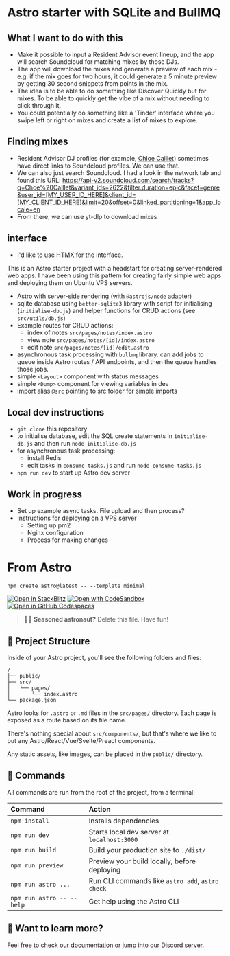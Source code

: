 # Astro starter with SQLite and BullMQ

## What I want to do with this

- Make it possible to input a Resident Advisor event lineup, and the app will search Soundcloud for matching mixes by those DJs.
- The app will download the mixes and generate a preview of each mix - e.g. if the mix goes for two hours, it could generate a 5 minute preview by getting 30 second snippets from points in the mix.
- The idea is to be able to do something like Discover Quickly but for mixes. To be able to quickly get the vibe of a mix without needing to click through it.
- You could potentially do something like a 'Tinder' interface where you swipe left or right on mixes and create a list of mixes to explore.

## Finding mixes

- Resident Advisor DJ profiles (for example, [Chloe Caillet](https://ra.co/dj/chloecaillet)) sometimes have direct links to Soundcloud profiles. We can use that.
- We can also just search Soundcloud. I had a look in the network tab and found this URL: https://api-v2.soundcloud.com/search/tracks?q=Choe%20Caillet&variant_ids=2622&filter.duration=epic&facet=genre&user_id=[MY_USER_ID_HERE]&client_id=[MY_CLIENT_ID_HERE]&limit=20&offset=0&linked_partitioning=1&app_locale=en
- From there, we can use yt-dlp to download mixes

## interface

- I'd like to use HTMX for the interface.

This is an Astro starter project with a headstart for creating server-rendered web apps. I have been using this pattern for creating fairly simple web apps and deploying them on Ubuntu VPS servers.

- Astro with server-side rendering (with `@astrojs/node` adapter)
- sqlite database using `better-sqlite3` library with script for initialising (`initialise-db.js`) and helper functions for CRUD actions (see `src/utils/db.js`)
- Example routes for CRUD actions:
  - index of notes `src/pages/notes/index.astro`
  - view note `src/pages/notes/[id]/index.astro`
  - edit note `src/pages/notes/[id]/edit.astro`
- asynchronous task processing with `bullmq` library. can add jobs to queue inside Astro routes / API endpoints, and then the queue handles those jobs.
- simple `<Layout>` component with status messages
- simple `<Dump>` component for viewing variables in dev
- import alias `@src` pointing to src folder for simple imports

## Local dev instructions

- `git clone` this repository
- to initialise database, edit the SQL create statements in `initialise-db.js` and then run `node initialise-db.js`
- for asynchronous task processing:
  - install Redis
  - edit tasks in `consume-tasks.js` and run `node consume-tasks.js`
- `npm run dev` to start up Astro dev server

## Work in progress

- Set up example async tasks. File upload and then process?
- Instructions for deploying on a VPS server
  - Setting up pm2
  - Nginx configuration
  - Process for making changes

# From Astro

```
npm create astro@latest -- --template minimal
```

[![Open in StackBlitz](https://developer.stackblitz.com/img/open_in_stackblitz.svg)](https://stackblitz.com/github/withastro/astro/tree/latest/examples/minimal)
[![Open with CodeSandbox](https://assets.codesandbox.io/github/button-edit-lime.svg)](https://codesandbox.io/p/sandbox/github/withastro/astro/tree/latest/examples/minimal)
[![Open in GitHub Codespaces](https://github.com/codespaces/badge.svg)](https://codespaces.new/withastro/astro?devcontainer_path=.devcontainer/minimal/devcontainer.json)

> 🧑‍🚀 **Seasoned astronaut?** Delete this file. Have fun!

## 🚀 Project Structure

Inside of your Astro project, you'll see the following folders and files:

```
/
├── public/
├── src/
│   └── pages/
│       └── index.astro
└── package.json
```

Astro looks for `.astro` or `.md` files in the `src/pages/` directory. Each page is exposed as a route based on its file name.

There's nothing special about `src/components/`, but that's where we like to put any Astro/React/Vue/Svelte/Preact components.

Any static assets, like images, can be placed in the `public/` directory.

## 🧞 Commands

All commands are run from the root of the project, from a terminal:

| Command                   | Action                                           |
| :------------------------ | :----------------------------------------------- |
| `npm install`             | Installs dependencies                            |
| `npm run dev`             | Starts local dev server at `localhost:3000`      |
| `npm run build`           | Build your production site to `./dist/`          |
| `npm run preview`         | Preview your build locally, before deploying     |
| `npm run astro ...`       | Run CLI commands like `astro add`, `astro check` |
| `npm run astro -- --help` | Get help using the Astro CLI                     |

## 👀 Want to learn more?

Feel free to check [our documentation](https://docs.astro.build) or jump into our [Discord server](https://astro.build/chat).

